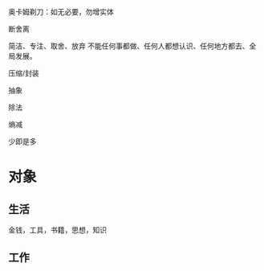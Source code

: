 奥卡姆剃刀：如无必要，勿增实体

断舍离

简洁、专注、取舍、放弃
	不能任何事都做、任何人都想认识、任何地方都去、全局发展。

压缩/封装

抽象

除法

熵减

少即是多

# 对象
## 生活
金钱，工具，书籍，思想，知识

## 工作
